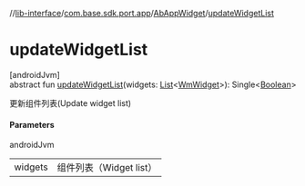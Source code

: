 //[lib-interface](../../../index.md)/[com.base.sdk.port.app](../index.md)/[AbAppWidget](index.md)/[updateWidgetList](update-widget-list.md)

# updateWidgetList

[androidJvm]\
abstract fun [updateWidgetList](update-widget-list.md)(widgets: [List](https://kotlinlang.org/api/latest/jvm/stdlib/kotlin.collections/-list/index.html)&lt;[WmWidget](../../com.base.sdk.entity.apps/-wm-widget/index.md)&gt;): Single&lt;[Boolean](https://kotlinlang.org/api/latest/jvm/stdlib/kotlin/-boolean/index.html)&gt;

更新组件列表(Update widget list)

#### Parameters

androidJvm

| | |
|---|---|
| widgets | 组件列表（Widget list） |
